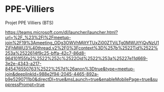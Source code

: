 # PPE-Villiers
Projet PPE Villiers (BTS)

https://teams.microsoft.com/dl/launcher/launcher.html?url=%2F_%23%2Fl%2Fmeetup-join%2F19%3Ameeting_ODg3OWVhMjItYTUxZi00ZTViLTg0MWUtYjQyNzU1ZjFhMWU3%40thread.v2%2F0%3Fcontext%3D%257b%2522Tid%2522%253a%2522614f9c25-bffa-42c7-86d8-964101f55fa2%2522%252c%2522Oid%2522%253a%25227e11d669-3e2e-4343-a217-845476550763%2522%257d%26anon%3Dtrue&type=meetup-join&deeplinkId=988e2f94-2045-4465-892a-b9e5290711b0&directDl=true&msLaunch=true&enableMobilePage=true&suppressPrompt=true
